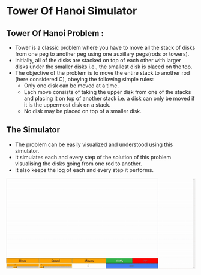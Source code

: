# Tower Of Hanoi Simulator
## Tower Of Hanoi Problem : 
- Tower is a classic problem where you have to move all the stack of disks from one peg to another peg using one auxillary pegs(rods or towers).
- Initially, all of the disks are stacked on top of each other with larger disks under the smaller disks i.e., the smallest disk is placed on the top.
- The objective of the problem is to move the entire stack to another rod (here considered C), obeying the following simple rules:
  - Only one disk can be moved at a time.
  - Each move consists of taking the upper disk from one of the stacks and placing it on top of another stack i.e. a disk can only be moved if it is the uppermost disk on a stack.
  - No disk may be placed on top of a smaller disk.
## The Simulator
- The problem can be easily visualized and understood using this simulator.
- It simulates each and every step of the solution of this problem visualising the disks going from one rod to another.
- It also keeps the log of each and every step it performs.
  
![Tower of Hanoi Demo](./TOH-SIM-DEMO.gif)
